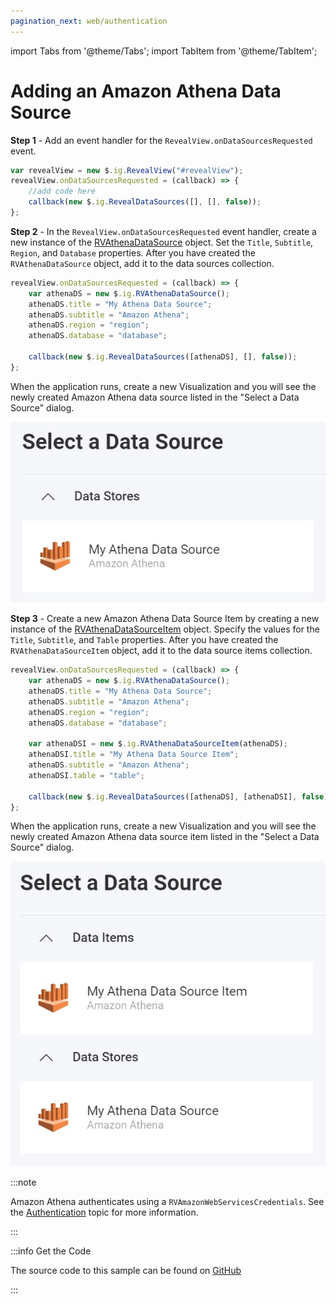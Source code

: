 ```yaml
---
pagination_next: web/authentication
---
```


import Tabs from '@theme/Tabs';
import TabItem from '@theme/TabItem';

# Adding an Amazon Athena Data Source

**Step 1** - Add an event handler for the `RevealView.onDataSourcesRequested` event.

```js
var revealView = new $.ig.RevealView("#revealView");
revealView.onDataSourcesRequested = (callback) => {
    //add code here
    callback(new $.ig.RevealDataSources([], [], false));
};
```

**Step 2** - In the `RevealView.onDataSourcesRequested` event handler, create a new instance of the [RVAthenaDataSource](https://help.revealbi.io/api/javascript/latest/classes/rvathenadatasource.html) object. Set the `Title`, `Subtitle`, `Region`, and `Database` properties. After you have created the `RVAthenaDataSource` object, add it to the data sources collection.

```js
revealView.onDataSourcesRequested = (callback) => {
    var athenaDS = new $.ig.RVAthenaDataSource();
    athenaDS.title = "My Athena Data Source";
    athenaDS.subtitle = "Amazon Athena";
    athenaDS.region = "region";
    athenaDS.database = "database";

    callback(new $.ig.RevealDataSources([athenaDS], [], false));
};
```

When the application runs, create a new Visualization and you will see the newly created Amazon Athena data source listed in the "Select a Data Source" dialog.

![](images/amazon-athena-data-source.jpg)

**Step 3** - Create a new Amazon Athena Data Source Item by creating a new instance of the [RVAthenaDataSourceItem](https://help.revealbi.io/api/javascript/latest/classes/rvathenadatasourceitem.html) object. Specify the values for the `Title`, `Subtitle`, and `Table` properties. After you have created the `RVAthenaDataSourceItem` object, add it to the data source items collection.

```js
revealView.onDataSourcesRequested = (callback) => {
    var athenaDS = new $.ig.RVAthenaDataSource();
    athenaDS.title = "My Athena Data Source";
    athenaDS.subtitle = "Amazon Athena";
    athenaDS.region = "region";
    athenaDS.database = "database";

    var athenaDSI = new $.ig.RVAthenaDataSourceItem(athenaDS);
    athenaDSI.title = "My Athena Data Source Item";
    athenaDS.subtitle = "Amazon Athena";
    athenaDSI.table = "table";

    callback(new $.ig.RevealDataSources([athenaDS], [athenaDSI], false));
};
```

When the application runs, create a new Visualization and you will see the newly created Amazon Athena data source item listed in the "Select a Data Source" dialog.

![](images/amazon-athena-data-source-item.jpg)

:::note

Amazon Athena authenticates using a `RVAmazonWebServicesCredentials`. See the [Authentication](../authentication#amazon-web-services) topic for more information.

:::

:::info Get the Code

The source code to this sample can be found on [GitHub](https://github.com/RevealBi/sdk-samples-javascript/tree/main/DataSources/Amazon-Athena)

:::